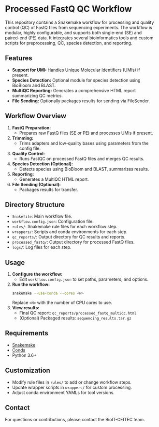 # Processed FastQ QC Workflow

This repository contains a Snakemake workflow for processing and quality control (QC) of FastQ files from sequencing experiments. The workflow is modular, highly configurable, and supports both single-end (SE) and paired-end (PE) data. It integrates several bioinformatics tools and custom scripts for preprocessing, QC, species detection, and reporting.

## Features
- **Support for UMI:** Handles Unique Molecular Identifiers (UMIs) if present.
- **Species Detection:** Optional module for species detection using BioBloom and BLAST.
- **MultiQC Reporting:** Generates a comprehensive HTML report summarizing QC metrics.
- **File Sending:** Optionally packages results for sending via FileSender.

## Workflow Overview
1. **FastQ Preparation:**
   - Prepares raw FastQ files (SE or PE) and processes UMIs if present.
2. **Trimming:**
   - Trims adapters and low-quality bases using parameters from the config file.
3. **Quality Control:**
   - Runs FastQC on processed FastQ files and merges QC results.
4. **Species Detection (Optional):**
   - Detects species using BioBloom and BLAST, summarizes results.
5. **Reporting:**
   - Generates a MultiQC HTML report.
6. **File Sending (Optional):**
   - Packages results for transfer.

## Directory Structure
- `Snakefile`: Main workflow file.
- `workflow.config.json`: Configuration file.
- `rules/`: Snakemake rule files for each workflow step.
- `wrappers/`: Scripts and conda environments for each step.
- `qc_reports/`: Output directory for QC results and reports.
- `processed_fastq/`: Output directory for processed FastQ files.
- `logs/`: Log files for each step.

## Usage
1. **Configure the workflow:**
   - Edit `workflow.config.json` to set paths, parameters, and options.
2. **Run the workflow:**
   ```bash
   snakemake --use-conda --cores <N>
   ```
   Replace `<N>` with the number of CPU cores to use.
3. **View results:**
   - Final QC report: `qc_reports/processed_fastq_multiqc.html`
   - (Optional) Packaged results: `sequencing_results.tar.gz`

## Requirements
- [Snakemake](https://snakemake.readthedocs.io/)
- [Conda](https://docs.conda.io/)
- Python 3.6+

## Customization
- Modify rule files in `rules/` to add or change workflow steps.
- Update wrapper scripts in `wrappers/` for custom processing.
- Adjust conda environment YAMLs for tool versions.

## Contact
For questions or contributions, please contact the BioIT-CEITEC team.
